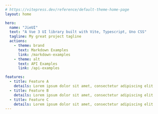 ```yaml
---
# https://vitepress.dev/reference/default-theme-home-page
layout: home

hero:
  name: "JieUI"
  text: "A Vue 3 UI library built with Vite, Typescript, Uno CSS"
  tagline: My great project tagline
  actions:
    - theme: brand
      text: Markdown Examples
      link: /markdown-examples
    - theme: alt
      text: API Examples
      link: /api-examples

features:
  - title: Feature A
    details: Lorem ipsum dolor sit amet, consectetur adipiscing elit
  - title: Feature B
    details: Lorem ipsum dolor sit amet, consectetur adipiscing elit
  - title: Feature C
    details: Lorem ipsum dolor sit amet, consectetur adipiscing elit
---
```



